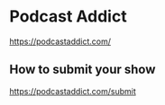 # Podcast Addict
https://podcastaddict.com/

## How to submit your show
https://podcastaddict.com/submit


